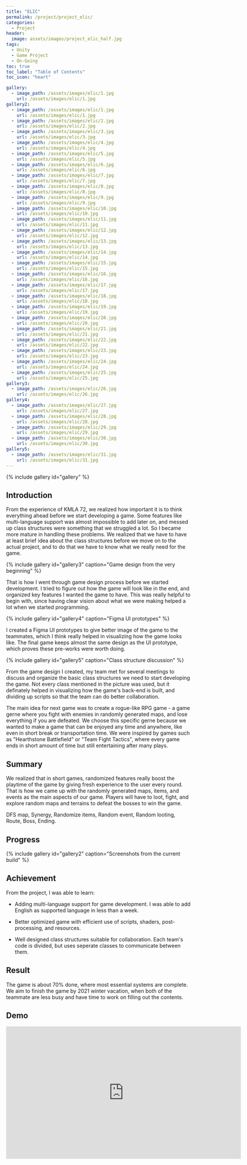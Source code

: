 ```yaml
---
title: "ELIC"
permalink: /project/project_elic/
categories:
  - Project
header:
  image: assets/images/project_elic_half.jpg
tags:
  - Unity 
  - Game Project
  - On-Going
toc: true
toc_label: "Table of Contents"
toc_icon: "heart"

gallery:
  - image_path: /assets/images/elic/1.jpg
    url: /assets/images/elic/1.jpg
gallery2:
  - image_path: /assets/images/elic/1.jpg
    url: /assets/images/elic/1.jpg
  - image_path: /assets/images/elic/2.jpg
    url: /assets/images/elic/2.jpg
  - image_path: /assets/images/elic/3.jpg
    url: /assets/images/elic/3.jpg
  - image_path: /assets/images/elic/4.jpg
    url: /assets/images/elic/4.jpg
  - image_path: /assets/images/elic/5.jpg
    url: /assets/images/elic/5.jpg
  - image_path: /assets/images/elic/6.jpg
    url: /assets/images/elic/6.jpg
  - image_path: /assets/images/elic/7.jpg
    url: /assets/images/elic/7.jpg
  - image_path: /assets/images/elic/8.jpg
    url: /assets/images/elic/8.jpg
  - image_path: /assets/images/elic/9.jpg
    url: /assets/images/elic/9.jpg
  - image_path: /assets/images/elic/10.jpg
    url: /assets/images/elic/10.jpg
  - image_path: /assets/images/elic/11.jpg
    url: /assets/images/elic/11.jpg
  - image_path: /assets/images/elic/12.jpg
    url: /assets/images/elic/12.jpg
  - image_path: /assets/images/elic/13.jpg
    url: /assets/images/elic/13.jpg
  - image_path: /assets/images/elic/14.jpg
    url: /assets/images/elic/14.jpg
  - image_path: /assets/images/elic/15.jpg
    url: /assets/images/elic/15.jpg
  - image_path: /assets/images/elic/16.jpg
    url: /assets/images/elic/16.jpg
  - image_path: /assets/images/elic/17.jpg
    url: /assets/images/elic/17.jpg
  - image_path: /assets/images/elic/18.jpg
    url: /assets/images/elic/18.jpg
  - image_path: /assets/images/elic/19.jpg
    url: /assets/images/elic/19.jpg
  - image_path: /assets/images/elic/20.jpg
    url: /assets/images/elic/20.jpg
  - image_path: /assets/images/elic/21.jpg
    url: /assets/images/elic/21.jpg
  - image_path: /assets/images/elic/22.jpg
    url: /assets/images/elic/22.jpg
  - image_path: /assets/images/elic/23.jpg
    url: /assets/images/elic/23.jpg
  - image_path: /assets/images/elic/24.jpg
    url: /assets/images/elic/24.jpg
  - image_path: /assets/images/elic/25.jpg
    url: /assets/images/elic/25.jpg
gallery3:
  - image_path: /assets/images/elic/26.jpg
    url: /assets/images/elic/26.jpg
gallery4:
  - image_path: /assets/images/elic/27.jpg
    url: /assets/images/elic/27.jpg
  - image_path: /assets/images/elic/28.jpg
    url: /assets/images/elic/28.jpg
  - image_path: /assets/images/elic/29.jpg
    url: /assets/images/elic/29.jpg
  - image_path: /assets/images/elic/30.jpg
    url: /assets/images/elic/30.jpg
gallery5:
  - image_path: /assets/images/elic/31.jpg
    url: /assets/images/elic/31.jpg
---
```

{% include gallery id="gallery" %}

## Introduction

From the experience of KMLA 72, we realized how important it is to think everything ahead before we start developing a game. Some features like multi-language support was almost impossible to add later on, and messed up class structures were something that we struggled a lot. So I became more mature in handling these problems. We realized that we have to have at least brief idea about the class structures before we move on to the actual project, and to do that we have to know what we really need for the game. 

{% include gallery id="gallery3" caption="Game design from the very beginning" %}

That is how I went through game design process before we started development. I tried to figure out how the game will look like in the end, and organized key features I wanted the game to have. This was really helpful to begin with, since having clear vision about what we were making helped a lot when we started programming.

{% include gallery id="gallery4" caption="Figma UI prototypes" %}

I created a Figma UI prototypes to give better image of the game to the teammates, which I think really helped in visualizing how the game looks like. The final game keeps almost the same design as the UI prototype, which proves these pre-works were worth doing. 

{% include gallery id="gallery5" caption="Class structure discussion" %}

From the game design I created, my team met for several meetings to discuss and organize the basic class structures we need to start developing the game. Not every class mentioned in the picture was used, but it definately helped in visualizing how the game's back-end is built, and dividing up scripts so that the team can do better collaboration.

The main idea for next game was to create a rogue-like RPG game - a game gerne where you fight with enemies in randomly generated maps, and lose everything if you are defeated. We choose this specific gerne because we wanted to make a game that can be enjoyed any time and anywhere, like even in short break or transportation time. We were inspired by games such as "Hearthstone Battlefield" or "Team Fight Tactics", where every game ends in short amount of time but still entertaining after many plays.

## Summary

We realized that in short games, randomized features really boost the playtime of the game by giving fresh experience to the user every round. That is how we came up with the randomly generated maps, items, and events as the main aspects of our game. Players will have to loot, fight, and explore random maps and terrains to defeat the bosses to win the game.

DFS map, Synergy, Randomize items, Random event, Random looting, Route, Boss, Ending.

## Progress

{% include gallery id="gallery2" caption="Screenshots from the current build" %}

## Achievement

From the project, I was able to learn:

- Adding multi-language support for game development. I was able to add English as supported language in less than a week.

- Better optimized game with efficient use of scripts, shaders, post-processing, and resources.

- Well designed class structures suitable for collaboration. Each team's code is divided, but uses seperate classes to communicate between them. 

## Result

The game is about 70% done, where most essential systems are complete. We aim to finish the game by 2021 winter vacation, when both of the teammate are less busy and have time to work on filling out the contents. 

## Demo

<iframe width="640" height="360" src="https://www.youtube-nocookie.com/embed/Weq31nlzc0g?controls=0&amp;showinfo=0" frameborder="0" allowfullscreen></iframe>